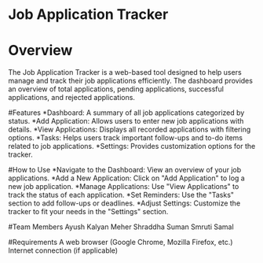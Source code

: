 
# Job Application Tracker
# Overview
The Job Application Tracker is a web-based tool designed to help users manage and track their job applications efficiently. The dashboard provides an overview of total applications, pending applications, successful applications, and rejected applications.

#Features
*Dashboard: A summary of all job applications categorized by status.
*Add Application: Allows users to enter new job applications with details.
*View Applications: Displays all recorded applications with filtering options.
*Tasks: Helps users track important follow-ups and to-do items related to job applications.
*Settings: Provides customization options for the tracker.

#How to Use
*Navigate to the Dashboard: View an overview of your job applications.
*Add a New Application: Click on "Add Application" to log a new job application.
*Manage Applications: Use "View Applications" to track the status of each application.
*Set Reminders: Use the "Tasks" section to add follow-ups or deadlines.
*Adjust Settings: Customize the tracker to fit your needs in the "Settings" section.

#Team Members
Ayush Kalyan Meher
Shraddha Suman
Smruti Samal

#Requirements
A web browser (Google Chrome, Mozilla Firefox, etc.)
Internet connection (if applicable)
